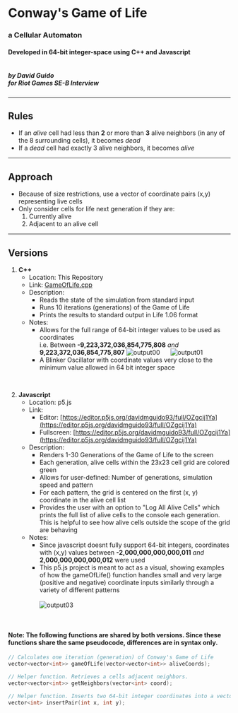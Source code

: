 # Conway's Game of Life
### a Cellular Automaton
#### Developed in 64-bit integer-space using C++ and Javascript<br><br>
##### by David Guido<br>for Riot Games SE-B Interview

***

## Rules
* If an *alive* cell had less than **2** or more than **3** alive neighbors (in any of the 8 surrounding cells), it becomes *dead*
* If a *dead* cell had exactly 3 alive neighbors, it becomes *alive*


***

## Approach
 * Because of size restrictions, use a vector of coordinate pairs (x,y) representing live cells
 * Only consider cells for life next generation if they are:
   1. Currently alive
   2. Adjacent to an alive cell
 
***

## Versions

1. **C++**
   * Location: This Repository
   * Link: [GameOfLife.cpp](GameOfLife.cpp)
   * Description:
      * Reads the state of the simulation from standard input
      * Runs 10 iterations (generations) of the Game of Life
      * Prints the results to standard output in Life 1.06 format
    * Notes:
      * Allows for the full range of 64-bit integer values to be used as coordinates<br>i.e. Between **-9,223,372,036,854,775,808** *and* **9,223,372,036,854,775,807** 
![output00](https://user-images.githubusercontent.com/34845402/183555785-e2631a78-786f-4224-8c97-dd1acfebb8ad.png)&nbsp;&nbsp;&nbsp;&nbsp;&nbsp;
![output01](https://user-images.githubusercontent.com/34845402/183555788-31f3ef4b-f9ce-4941-8c1a-5b37043b9af0.png)
      * A Blinker Oscillator with coordinate values very close to the minimum value allowed in 64 bit integer space
<br>

      
2. **Javascript**
   * Location: p5.js
   * Link: 
      * Editor: [https://editor.p5js.org/davidmguido93/full/OZgcij1Ya](https://editor.p5js.org/davidmguido93/full/OZgcij1Ya)
      * Fullscreen: [https://editor.p5js.org/davidmguido93/full/OZgcij1Ya](https://editor.p5js.org/davidmguido93/full/OZgcij1Ya)
   * Description:
      * Renders 1-30 Generations of the Game of Life to the screen
      * Each generation, alive cells within the 23x23 cell grid are colored green
      * Allows for user-defined: Number of generations, simulation speed and pattern
      * For each pattern, the grid is centered on the first (x, y) coordinate in the alive cell list
      * Provides the user with an option to "Log All Alive Cells" which prints the full list of alive cells to the console each generation. This is helpful to see how alive cells outside the scope of the grid are behaving 
    * Notes:
      * Since javascript doesnt fully support 64-bit integers, coordinates with (x,y) values between **-2,000,000,000,000,011** *and* **2,000,000,000,000,012** were used
      * This p5.js project is meant to act as a visual, showing examples of how the gameOfLife() function handles small and very large (positive and negative) coordinate inputs similarly through a variety of different patterns <br><br>
![output03](https://user-images.githubusercontent.com/34845402/183557671-d4749f28-8754-4f25-b978-d2b5102e82fa.gif)

<br>

#### Note: The following functions are shared by both versions. Since these functions share the same pseudocode, differences are in syntax only.
```cpp
// Calculates one iteration (generation) of Conway's Game of Life
vector<vector<int>> gameOfLife(vector<vector<int>> aliveCoords);
```

```cpp
// Helper function. Retrieves a cells adjacent neighbors.
vector<vector<int>> getNeighbors(vector<int> coord);
```
 
```cpp
// Helper function. Inserts two 64-bit integer coordinates into a vector.
vector<int> insertPair(int x, int y);
```

